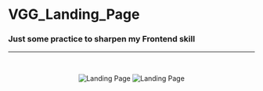 # VGG_Landing_Page
### Just some practice to sharpen my Frontend skill
<hr><br>
<p align="center">
  <img src="https://i.ibb.co/ky1Y9nK/vgg-landing-page2.png?raw=true" alt="Landing Page"/>
   <img src="https://i.ibb.co/ky1Y9nK/vgg-landing-page2.png?raw=true" alt="Landing Page"/>
</p>
